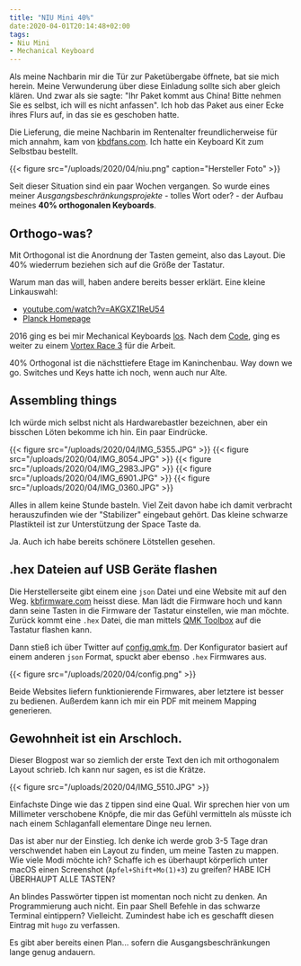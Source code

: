 ```yaml
---
title: "NIU Mini 40%"
date:2020-04-01T20:14:48+02:00
tags:
- Niu Mini
- Mechanical Keyboard
---
```


Als meine Nachbarin mir die Tür zur Paketübergabe öffnete, bat sie mich
herein. Meine Verwunderung über diese Einladung sollte sich aber gleich
klären.
Und zwar als sie sagte: "Ihr Paket kommt aus China! Bitte nehmen Sie es
selbst, ich will es nicht anfassen". Ich hob das Paket aus einer Ecke ihres
Flurs auf, in das sie es geschoben hatte.

<!--more-->

Die Lieferung, die meine Nachbarin im Rentenalter freundlicherweise für mich
annahm, kam von
[kbdfans.com](https://kbdfans.com/products/niu-mini-40-diy-kit?_pos=4&_sid=6a0dd94ae&_ss=r).
Ich hatte ein Keyboard Kit zum Selbstbau bestellt.

{{< figure src="/uploads/2020/04/niu.png" caption="Hersteller Foto" >}}

Seit dieser Situation sind ein paar Wochen vergangen. So wurde eines meiner
*Ausgangsbeschränkungsprojekte* - tolles Wort oder? - der Aufbau meines **40% orthogonalen Keyboards**.

## Orthogo-was?

Mit Orthogonal ist die Anordnung der Tasten gemeint, also das Layout. Die 40%
wiederrum beziehen sich auf die Größe der Tastatur.

Warum man das will, haben andere bereits besser erklärt. Eine kleine Linkauswahl:

* [youtube.com/watch?v=AKGXZ1ReU54](https://www.youtube.com/watch?v=AKGXZ1ReU54)
* [Planck Homepage](https://olkb.com/planck)


2016 ging es bei mir Mechanical Keyboards [los](https://noqqe.de/blog/2016/07/01/mechanische-keyboards).
Nach dem [Code](https://codekeyboards.com), ging es weiter zu einem [Vortex Race 3](https://mechanicalkeyboards.com/shop/index.php?l=product_detail&p=3917) für die Arbeit.

40% Orthogonal ist die nächsttiefere Etage im Kaninchenbau. Way down we go.
Switches und Keys hatte ich noch, wenn auch nur Alte.

## Assembling things

Ich würde mich selbst nicht als Hardwarebastler bezeichnen, aber ein bisschen
Löten bekomme ich hin. Ein paar Eindrücke.

{{< figure src="/uploads/2020/04/IMG_5355.JPG" >}}
{{< figure src="/uploads/2020/04/IMG_8054.JPG" >}}
{{< figure src="/uploads/2020/04/IMG_2983.JPG" >}}
{{< figure src="/uploads/2020/04/IMG_6901.JPG" >}}
{{< figure src="/uploads/2020/04/IMG_0360.JPG" >}}

Alles in allem keine Stunde basteln. Viel Zeit davon habe ich damit verbracht
herauszufinden wie der "Stabilizer" eingebaut gehört. Das kleine schwarze
Plastikteil ist zur Unterstützung der Space Taste da.

Ja. Auch ich habe bereits schönere Lötstellen gesehen.

## .hex Dateien auf USB Geräte flashen

Die Herstellerseite gibt einem eine `json` Datei und eine Website mit auf den
Weg. [kbfirmware.com](https://kbfirmware.com/) heisst diese. Man lädt die
Firmware hoch und kann dann seine Tasten in die Firmware der Tastatur
einstellen, wie man möchte. Zurück kommt eine `.hex` Datei, die man mittels
[QMK Toolbox](https://qmk.fm/toolbox/) auf die Tastatur flashen kann.

Dann stieß ich über Twitter auf [config.qmk.fm](https://config.qmk.fm).
Der Konfigurator basiert auf einem anderen `json` Format, spuckt aber ebenso
`.hex` Firmwares aus.

{{< figure src="/uploads/2020/04/config.png" >}}

Beide Websites liefern funktionierende Firmwares, aber letztere ist besser
zu bedienen. Außerdem kann ich mir ein PDF mit meinem Mapping generieren.

## Gewohnheit ist ein Arschloch.

Dieser Blogpost war so ziemlich der erste Text den ich mit orthogonalem
Layout schrieb. Ich kann nur sagen, es ist die Krätze.

{{< figure src="/uploads/2020/04/IMG_5510.JPG" >}}

Einfachste Dinge wie das `Z` tippen sind eine Qual. Wir sprechen hier von um
Millimeter verschobene Knöpfe, die mir das Gefühl vermitteln als müsste ich
nach einem Schlaganfall elementare Dinge neu lernen.

Das ist aber nur der Einstieg. Ich denke ich werde grob 3-5 Tage dran
verschwendet haben ein Layout zu finden, um meine Tasten zu mappen. Wie viele
Modi möchte ich? Schaffe ich es überhaupt körperlich unter macOS einen
Screenshot (`Apfel+Shift+Mo(1)+3`) zu greifen? HABE ICH ÜBERHAUPT ALLE
TASTEN?

An blindes Passwörter tippen ist momentan noch nicht zu denken. An
Programmierung auch nicht. Ein paar Shell Befehle in das schwarze Terminal
eintippern? Vielleicht. Zumindest habe ich es geschafft diesen Eintrag mit
`hugo` zu verfassen.

Es gibt aber bereits einen Plan... sofern die Ausgangsbeschränkungen lange
genug andauern.
